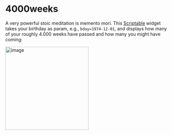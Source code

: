# 4000weeks

A very powerful stoic meditation is memento mori. This [Scriptable](https://scriptable.app) widget takes your birthday as param, e.g., `bday=1974-12-01`, and displays how many of your roughly 4.000 weeks have passed and how many you might have coming:

<img width="259" alt="image" src="https://github.com/user-attachments/assets/f80a7f81-2614-4400-ba5e-035f50bdce2b">
